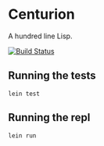 # Centurion
A hundred line Lisp.

[![Build Status](https://travis-ci.org/ctford/centurion.png)](https://travis-ci.org/ctford/centurion)

## Running the tests

    lein test

## Running the repl

    lein run
